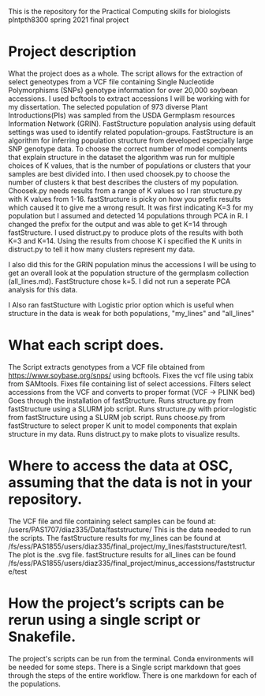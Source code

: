 This is the repository for the Practical Computing skills for biologists plntpth8300 spring 2021 final project 

# Project description
  What the project does as a whole.
The script allows for the extraction of select geneotypes from a VCF file containing Single Nucleotide Polymorphisms (SNPs) genotype information for over 20,000 soybean accessions. I used bcftools to extract accessions I will be working with for my dissertation. The selected population of 973 diverse Plant Introductions(PIs) was sampled from the USDA Germplasm resources Information Network (GRIN). FastStructure  population analysis using default settings was used to identify related population-groups. FastStructure is an algorithm for inferring population structure from developed especially large SNP genotype data. To choose the correct number of model components that explain structure in the dataset the algorithm was run for multiple choices of K values, that is the number of populations or clusters that your samples are best divided into. I then used choosek.py to choose the number of clusters k that best describes the clusters of my population. Choosek.py needs results from a range of K values so I ran structure.py with K values from 1-16. fastStructure is picky on how you prefix results which caused it to give me a wrong result. It was first indicating K=3 for my population but I assumed and detected 14 populations through PCA in R. I changed the prefix for the output and was able to get K=14 through fastStructure. I used distruct.py to produce plots of the results with both K=3 and K=14. Using the results from choose K i specified the K units in distruct.py to tell it how many clusters represent my data. 

I also did this for the GRIN population minus the accessions I will be using to get an overall look at the population structure of the germplasm collection (all_lines.md). FastStructure chose k=5. I did not run a seperate PCA analysis for this data. 

I Also ran fastStucture with Logistic prior option which is useful when structure in the data is weak for both populations, "my_lines" and "all_lines"

  
# What each script does.
The Script extracts genotypes from a VCF file obtained from https://www.soybase.org/snps/ using bcftools. 
Fixes the vcf file using tabix from SAMtools. 
Fixes file containing list of select accessions. 
Filters select accessions from the VCF and converts to proper format (VCF -> PLINK bed)
Goes through the installation of fastStructure. 
Runs structure.py from fastStructure using a SLURM job script. 
Runs structure.py with  prior=logistic from fastStructure using a SLURM job script. 
Runs choose.py from fastStructure to select proper K unit to model components that explain structure in my data. 
Runs distruct.py to make plots to visualize results. 


# Where to access the data at OSC, assuming that the data is not in your repository.
The VCF file and file containing select samples can be found at: /users/PAS1707/diaz335/Data/faststructure/
This is the data needed to run the scripts.
The fastStructure results for my_lines can be found at /fs/ess/PAS1855/users/diaz335/final_project/my_lines/faststructure/test1. The plot is the .svg file.
fastStructure results for all_lines can be found /fs/ess/PAS1855/users/diaz335/final_project/minus_accessions/faststructure/test

# How the project’s scripts can be rerun using a single script or Snakefile.
The project's scripts can be run from the terminal. Conda environments will be needed for some steps. There is a Single script markdown that goes through the steps of the entire workflow. There is one markdown for each of the populations. 



